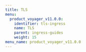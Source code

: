 ```yaml
---
title: TLS
menu:
  product_voyager_v11.0.0:
    identifier: tls-ingress
    name: TLS
    parent: ingress-guides
    weight: 15
menu_name: product_voyager_v11.0.0
---
```


